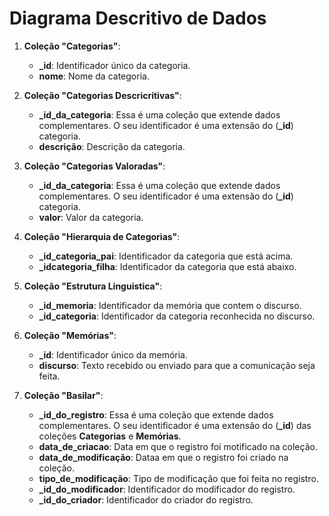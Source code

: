# Diagrama Descritivo de Dados

1. **Coleção "Categorias"**:
   - **_id**: Identificador único da categoria.
   - **nome**: Nome da categoria.

2. **Coleção "Categorias Descricritivas"**:
   - **_id_da_categoria**: Essa é uma coleção que extende dados complementares. O seu identificador é uma extensão do (**_id**) categoria.
   - **descrição**: Descrição da categoria.

3. **Coleção "Categorias Valoradas"**:
   - **_id_da_categoria**: Essa é uma coleção que extende dados complementares. O seu identificador é uma extensão do (**_id**) categoria.
   - **valor**: Valor da categoria.

4. **Coleção "Hierarquia de Categorias"**:
   - **_id_categoria_pai**: Identificador da categoria que está acima.
   - **_idcategoria_filha**: Identificador da categoria que está abaixo.

5. **Coleção "Estrutura Linguistica"**:
   - **_id_memoria**: Identificador da memória que contem o discurso.
   - **_id_categoria**: Identificador da categoria reconhecida no discurso.

6. **Coleção "Memórias"**:
   - **_id**: Identificador único da memória.
   - **discurso**: Texto recebido ou enviado para que a comunicação seja feita.

7. **Coleção "Basilar"**:
   - **_id_do_registro**: Essa é uma coleção que extende dados complementares. O seu identificador é uma extensão do (**_id**) das coleções **Categorias** e **Memórias**.
   - **data_de_criacao**: Data em que o registro foi motificado na coleção.
   - **data_de_modificação**: Dataa em que o registro foi criado na coleção.
   - **tipo_de_modificação**: Tipo de modificação que foi feita no registro.
   - **_id_do_modificador**: Identificador do modificador do registro.
   - **_id_do_criador**: Identificador do criador do registro.
